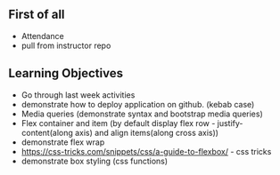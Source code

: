 ## First of all

- Attendance
- pull from instructor repo

## Learning Objectives

- Go through last week activities
- demonstrate how to deploy application on github. (kebab case)
- Media queries (demonstrate syntax and bootstrap media queries)
- Flex container and item (by default display flex row - justify-content(along axis) and align items(along cross axis))
- demonstrate flex wrap
- https://css-tricks.com/snippets/css/a-guide-to-flexbox/ - css tricks
- demonstrate box styling (css functions)
